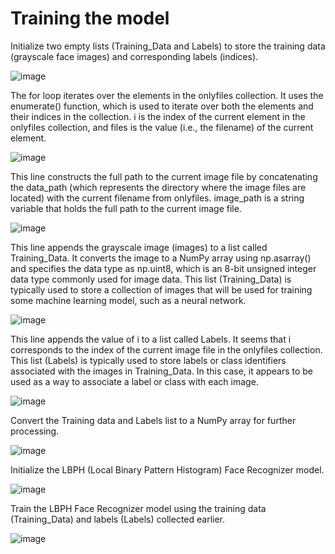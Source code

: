 # Training the model

Initialize two empty lists (Training_Data and Labels) to store the training data (grayscale face images) and corresponding labels (indices).

![image](https://github.com/neelay-16/Face_Detection/assets/135517502/dc39bcb7-7789-43af-b69b-3496414a615a)


The for loop iterates over the elements in the onlyfiles collection. It uses the enumerate() function, which is used to iterate over both the elements and their indices in the collection.
i is the index of the current element in the onlyfiles collection, and files is the value (i.e., the filename) of the current element.

![image](https://github.com/neelay-16/Face_Detection/assets/135517502/214f0a71-baa3-4ffa-84eb-07edb91775fd)

This line constructs the full path to the current image file by concatenating the data_path (which represents the directory where the image files are located) with the current filename from onlyfiles.
image_path is a string variable that holds the full path to the current image file.

![image](https://github.com/neelay-16/Face_Detection/assets/135517502/1f78122f-c262-473a-bdb2-c06f4372edd9)

This line appends the grayscale image (images) to a list called Training_Data. It converts the image to a NumPy array using np.asarray() and specifies the data type as np.uint8, which is an 8-bit unsigned integer data type commonly used for image data.
This list (Training_Data) is typically used to store a collection of images that will be used for training some machine learning model, such as a neural network.

![image](https://github.com/neelay-16/Face_Detection/assets/135517502/3a088ac4-cf89-4901-bc77-eaa005884e5d)

This line appends the value of i to a list called Labels. It seems that i corresponds to the index of the current image file in the onlyfiles collection.
This list (Labels) is typically used to store labels or class identifiers associated with the images in Training_Data. In this case, it appears to be used as a way to associate a label or class with each image.

![image](https://github.com/neelay-16/Face_Detection/assets/135517502/71042fc7-cccb-4030-b69e-ad1db43063a2)


Convert the Training data and Labels list to a NumPy array for further processing.

![image](https://github.com/neelay-16/Face_Detection/assets/135517502/b9444f7c-ed32-4521-8f6b-744f9ab734af)


Initialize the LBPH (Local Binary Pattern Histogram) Face Recognizer model.

![image](https://github.com/neelay-16/Face_Detection/assets/135517502/b14455a5-2f90-479a-9c4d-ac03767257d1)


Train the LBPH Face Recognizer model using the training data (Training_Data) and labels (Labels) collected earlier.

![image](https://github.com/neelay-16/Face_Detection/assets/135517502/2bea6fdd-21ab-475e-9adf-150269e89870)
